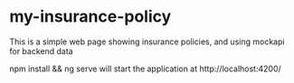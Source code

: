 # my-insurance-policy

This is a simple web page showing insurance policies, and using mockapi for backend data

npm install && ng serve will start the application at http://localhost:4200/

